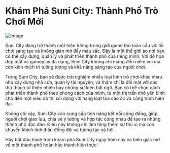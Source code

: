 # Khám Phá Suni City: Thành Phố Trò Chơi Mới

![Image](https://github.com/user-attachments/assets/bd51ea9f-0666-407b-a7a7-98ead6de688c)

Suni City đang trở thành một hiện tượng trong giới game thủ toàn cầu với lối chơi sáng tạo và không gian mở đầy màu sắc. Đây là một thế giới ảo nơi bạn có thể xây dựng, quản lý và phát triển thành phố của riêng mình. Với đồ họa đẹp mắt và gameplay đa dạng, Suni City không chỉ mang đến niềm vui mà còn kích thích trí tưởng tượng và khả năng sáng tạo của người chơi.

Trong Suni City, bạn sẽ được trải nghiệm nhiều loại hình trò chơi khác nhau như xây dựng nhà cửa, quản lý tài nguyên, và thậm chí là đối mặt với các thử thách từ thiên nhiên hay những sự kiện bất ngờ. Bạn có thể chọn cách phát triển thành phố theo phong cách của mình, từ một thị trấn nhỏ yên bình cho đến một siêu đô thị sôi động với hàng loạt tòa cao ốc và công trình hiện đại.

Không chỉ vậy, Suni City còn cung cấp tính năng kết nối cộng đồng, giúp người chơi giao lưu, chia sẻ ý tưởng và hợp tác cùng nhau để tạo ra những thành phố độc đáo. Điều này không chỉ làm tăng thêm sự thú vị mà còn khuyến khích tinh thần đồng đội và tương tác xã hội.

Hãy bắt đầu hành trình khám phá Suni City ngay hôm nay và biến giấc mơ về một thành phố hoàn hảo thành hiện thực!